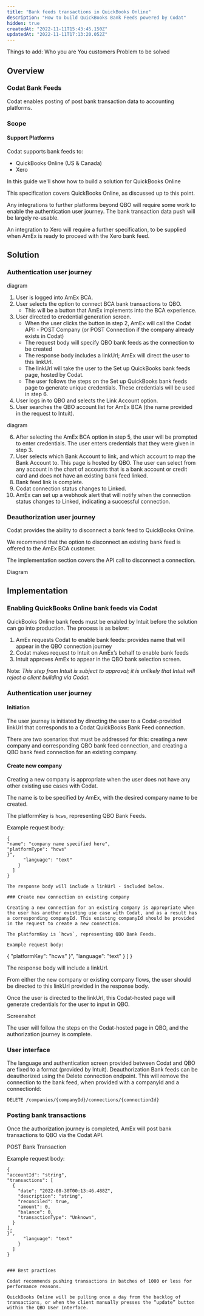 ```yaml
---
title: "Bank feeds transactions in QuickBooks Online"
description: "How to build QuickBooks Bank Feeds powered by Codat"
hidden: true
createdAt: "2022-11-11T15:43:45.150Z"
updatedAt: "2022-11-11T17:13:20.052Z"
---
```


Things to add:
Who you are
You customers
Problem to be solved

## Overview

### Codat Bank Feeds

Codat enables posting of post bank transaction data to accounting platforms.

### Scope

#### Support Platforms

Codat supports bank feeds to:

- QuickBooks Online (US & Canada)
- Xero

In this guide we'll show how to build a solution for QuickBooks Online

This specification covers QuickBooks Online, as discussed up to this point.

Any integrations to further platforms beyond QBO will require some work to enable the authentication user journey. The bank transaction data push will be largely re-usable.

An integration to Xero will require a further specification, to be supplied when AmEx is ready to proceed with the Xero bank feed.

## Solution

### Authentication user journey

diagram

1. User is logged into AmEx BCA.
2. User selects the option to connect BCA bank transactions to QBO.
   - This will be a button that AmEx implements into the BCA experience.
3. User directed to credential generation screen.
   - When the user clicks the button in step 2, AmEx will call the Codat API: - POST Company (or POST Connection if the company already exists in
     Codat)
   - The request body will specify QBO bank feeds as the connection to be created
   - The response body includes a linkUrl; AmEx will direct the user to this linkUrl.
   - The linkUrl will take the user to the Set up QuickBooks bank feeds page, hosted by Codat.
   - The user follows the steps on the Set up QuickBooks bank feeds page to generate unique credentials. These credentials will be used in step 6.
4. User logs in to QBO and selects the Link Account option.
5. User searches the QBO account list for AmEx BCA (the name provided in the request
   to Intuit).

diagram

6. After selecting the AmEx BCA option in step 5, the user will be prompted to enter credentials. The user enters credentials that they were given in step 3.
7. User selects which Bank Account to link, and which account to map the Bank Account to. This page is hosted by QBO. The user can select from any account in the chart of accounts that is a bank account or credit card and does not have an existing bank feed linked.
8. Bank feed link is complete.
9. Codat connection status changes to Linked.
10. AmEx can set up a webhook alert that will notify when the connection status changes to Linked, indicating a successful connection.

### Deauthorization user journey

Codat provides the ability to disconnect a bank feed to QuickBooks Online.

We recommend that the option to disconnect an existing bank feed is offered to the AmEx BCA customer.

The implementation section covers the API call to disconnect a connection.

Diagram

## Implementation

### Enabling QuickBooks Online bank feeds via Codat

QuickBooks Online bank feeds must be enabled by Intuit before the solution can go into production. The process is as below:

1. AmEx requests Codat to enable bank feeds: provides name that will appear in
   the QBO connection journey
2. Codat makes request to Intuit on AmEx’s behalf to enable bank feeds
3. Intuit approves AmEx to appear in the QBO bank selection screen.

Note: _This step from Intuit is subject to approval; it is unlikely that Intuit will reject a client building via Codat._

### Authentication user journey

#### Initiation

The user journey is initiated by directing the user to a Codat-provided linkUrl that corresponds to a Codat QuickBooks Bank Feed connection.

There are two scenarios that must be addressed for this: creating a new company and corresponding QBO bank feed connection, and creating a QBO bank feed connection for an existing company.

#### Create new company

Creating a new company is appropriate when the user does not have any other existing use cases with Codat.

The name is to be specified by AmEx, with the desired company name to be created.

The platformKey is `hcws`, representing QBO Bank Feeds.

Example request body:

```
{
"name": "company name specified here",
"platformType": "hcws"
}",
      "language": "text"
    }
  ]
}

The response body will include a linkUrl - included below.

### Create new connection on existing company

Creating a new connection for an existing company is appropriate when the user has another existing use case with Codat, and as a result has a corresponding companyId. This existing companyId should be provided in the request to create a new connection.

The platformKey is `hcws`, representing QBO Bank Feeds.

Example request body:

```

{
"platformKey": "hcws"
}",
"language": "text"
}
]
}

The response body will include a linkUrl.

From either the new company or existing company flows, the user should be directed to this linkUrl provided in the response body.

Once the user is directed to the linkUrl, this Codat-hosted page will generate credentials for the user to input in QBO.

Screenshot

The user will follow the steps on the Codat-hosted page in QBO, and the authorization
journey is complete.

### User interface

The language and authentication screen provided between Codat and QBO are fixed to a format (provided by Intuit).
Deauthorization Bank feeds can be deauthorized using the Delete connection endpoint. This will remove the connection to the bank feed, when provided with a companyId and a connectionId:

`DELETE /companies/{companyId}/connections/{connectionId}`

### Posting bank transactions

Once the authorization journey is completed, AmEx will post bank transactions to QBO
via the Codat API.

POST Bank Transaction

Example request body:

```
{
"accountId": "string",
"transactions": [
  {
    "date": "2022-08-30T00:13:46.488Z",
    "description": "string",
    "reconciled": true,
    "amount": 0,
    "balance": 0,
    "transactionType": "Unknown",
  }
],
}",
      "language": "text"
    }
  ]
}


### Best practices

Codat recommends pushing transactions in batches of 1000 or less for performance reasons.

QuickBooks Online will be pulling once a day from the backlog of transactions, or when the client manually presses the “update” button within the QBO User Interface.
```
